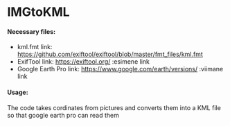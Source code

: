 # IMGtoKML
#### Necessary files:
- kml.fmt link: https://github.com/exiftool/exiftool/blob/master/fmt_files/kml.fmt
- ExifTool link: https://exiftool.org/ :esimene link
- Google Earth Pro link: https://www.google.com/earth/versions/ :viimane link

#### Usage:
The code takes cordinates from pictures and converts them into a KML file so that google earth pro can read them
